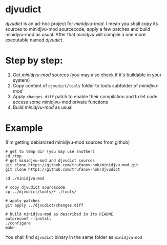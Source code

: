 # djvudict

*djvudict* is an ad-hoc project for *minidjvu-mod*. I mean you shall copy its sources to minidjvu-mod sourcecode, apply a few patches and build minidjvu-mod as usual. After that *minidjvu* will compile a one more executable named *djvudict*.

# Step by step:
1. Get *minidjvu-mod* sources (you may also check if it's buildable in your system)
2. Copy content of `djvudict/tools` folder to tools subfolder of *minidjvu-mod*
3. Apply `changes.diff` patch to enable their compilation and to let code access some minidjvu-mod private functions
5. Build *minidjvu-mod* as usual

# Example
(I'm getting debianized minidjvu-mod sources from github)
```
# get to temp dir (you may use another)
cd /tmp
# get minidjvu-mod and djvudict sources
git clone https://github.com/trufanov-nok/minidjvu-mod.git
git clone https://github.com/trufanov-nok/djvudict

cd ./minidjvu-mod

# copy djvudict sourcecode
cp ../djvudict/tools/* ./tools/

# apply patches
git apply ../djvudict/changes.diff

# build minidjvu-mod as described in its README
autoreconf --install
./configure
make
```

You shall find `djvudict` binary in the same folder as `minidjvu-mod`
